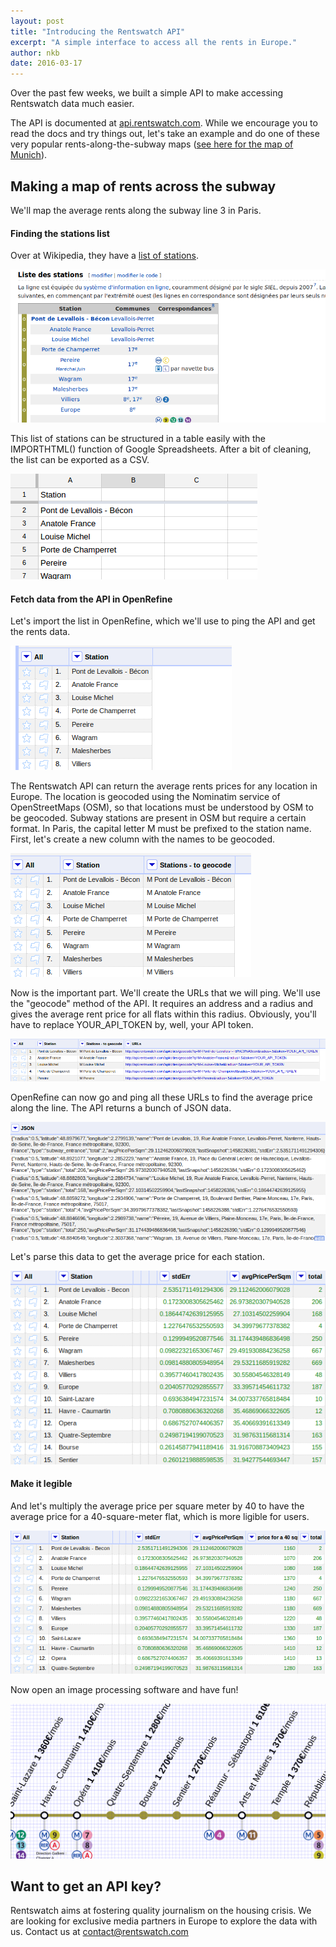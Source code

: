 ```yaml
---
layout: post
title: "Introducing the Rentswatch API"
excerpt: "A simple interface to access all the rents in Europe."
author: nkb
date: 2016-03-17
---
```


Over the past few weeks, we built a simple API to make accessing Rentswatch data much easier.

The API is documented at [api.rentswatch.com](http://api.rentswatch.com). While we encourage you to read the docs and try things out, let's take an example and do one of these very popular rents-along-the-subway maps ([see here for the map of Munich](http://blog.immobilienscout24.de/content/uploads/2016/01/Miet_Map_Muenchen_final.jpg)).

## Making a map of rents across the subway

We'll map the average rents along the subway line 3 in Paris.

#### Finding the stations list

Over at Wikipedia, they have a [list of stations](https://fr.wikipedia.org/wiki/Ligne_3_du_m%C3%A9tro_de_Paris).

![The list of stations on Wikipedia](../images/api-1.png)

This list of stations can be structured in a table easily with the IMPORTHTML() function of Google Spreadsheets. After a bit of cleaning, the list can be exported as a CSV.

![The list of stations on Google Spreadsheets](../images/api-2.png)

#### Fetch data from the API in OpenRefine

Let's import the list in OpenRefine, which we'll use to ping the API and get the rents data.

![The list of stations on OpenRefine](../images/api-3.png)

The Rentswatch API can return the average rents prices for any location in Europe. The location is geocoded using the Nominatim service of OpenStreetMaps (OSM), so that locations must be understood by OSM to be geocoded. Subway stations are present in OSM but require a certain format. In Paris, the capital letter M must be prefixed to the station name. First, let's create a new column with the names to be geocoded.

![The list of stations modified with capital M](../images/api-4.png)

Now is the important part. We'll create the URLs that we will ping. We'll use the "geocode" method of the API. It requires an address and a radius and gives the average rent price for all flats within this radius. Obviously, you'll have to replace YOUR_API_TOKEN by, well, your API token.

![The list of stations with URLs](../images/api-5.png)

OpenRefine can now go and ping all these URLs to find the average price along the line. The API returns a bunch of JSON data.

![JSON files for each station](../images/api-6.png)

Let's parse this data to get the average price for each station.

![Parse data for each station](../images/api-7.png)

#### Make it legible

And let's multiply the average price per square meter by 40 to have the average price for a 40-square-meter flat, which is more ligible for users.

![New column for a 40 sqm flat](../images/api-8.png)

Now open an image processing software and have fun!

![Mock metro plan for line 3](../images/api-9.png)

## Want to get an API key?

Rentswatch aims at fostering quality journalism on the housing crisis. We are looking for exclusive media partners in Europe to explore the data with us. Contact us at contact@rentswatch.com 